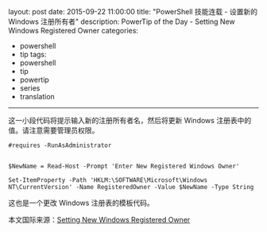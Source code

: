 ﻿layout: post
date: 2015-09-22 11:00:00
title: "PowerShell 技能连载 - 设置新的 Windows 注册所有者"
description: PowerTip of the Day - Setting New Windows Registered Owner
categories:
- powershell
- tip
tags:
- powershell
- tip
- powertip
- series
- translation
---
这一小段代码将提示输入新的注册所有者名，然后将更新 Windows 注册表中的值。请注意需要管理员权限。

    #requires -RunAsAdministrator
    
    
    $NewName = Read-Host -Prompt 'Enter New Registered Windows Owner'
    
    Set-ItemProperty -Path 'HKLM:\SOFTWARE\Microsoft\Windows NT\CurrentVersion' -Name RegisteredOwner -Value $NewName -Type String

这也是一个更改 Windows 注册表的模板代码。

<!--more-->
本文国际来源：[Setting New Windows Registered Owner](http://community.idera.com/powershell/powertips/b/tips/posts/setting-new-windows-registered-owner)
